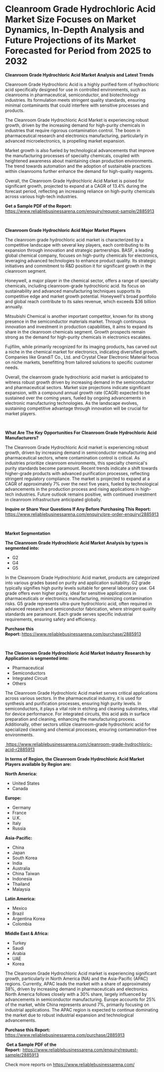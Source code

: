 <p><h1>Cleanroom Grade Hydrochloric Acid Market Size Focuses on Market Dynamics, In-Depth Analysis and Future Projections of its Market Forecasted for Period from 2025 to 2032</h1></p><p><strong>Cleanroom Grade Hydrochloric Acid Market Analysis and Latest Trends</strong></p>
<p><p>Cleanroom Grade Hydrochloric Acid is a highly purified form of hydrochloric acid specifically designed for use in controlled environments, such as cleanrooms in pharmaceutical, semiconductor, and biotechnology industries. Its formulation meets stringent quality standards, ensuring minimal contaminants that could interfere with sensitive processes and products. </p><p>The Cleanroom Grade Hydrochloric Acid Market is experiencing robust growth, driven by the increasing demand for high-purity chemicals in industries that require rigorous contamination control. The boom in pharmaceutical research and electronics manufacturing, particularly in advanced microelectronics, is propelling market expansion. </p><p>Market growth is also fueled by technological advancements that improve the manufacturing processes of specialty chemicals, coupled with heightened awareness about maintaining clean production environments. The trend towards automation and the adoption of sustainable practices within cleanrooms further enhance the demand for high-quality reagents.</p><p>Overall, the Cleanroom Grade Hydrochloric Acid Market is poised for significant growth, projected to expand at a CAGR of 13.4% during the forecast period, reflecting an increasing reliance on high-purity chemicals across various high-tech industries.</p></p>
<p><strong>Get a Sample PDF of the Report:&nbsp;</strong> <a href="https://www.reliablebusinessarena.com/enquiry/request-sample/2885913?utm_campaign=2892&utm_medium=2&utm_source=Github&utm_content=ia&utm_term=13032025&utm_id=cleanroom-grade-hydrochloric-acid">https://www.reliablebusinessarena.com/enquiry/request-sample/2885913</a></p>
<p>&nbsp;</p>
<p><strong>Cleanroom Grade Hydrochloric Acid Major Market Players</strong></p>
<p><p>The cleanroom grade hydrochloric acid market is characterized by a competitive landscape with several key players, each contributing to its expansion through innovation and strategic partnerships. BASF, a leading global chemical company, focuses on high-purity chemicals for electronics, leveraging advanced technologies to enhance product quality. Its strategic initiatives and commitment to R&D position it for significant growth in the cleanroom segment.</p><p>Honeywell, a major player in the chemical sector, offers a range of specialty chemicals, including cleanroom-grade hydrochloric acid. Its focus on sustainability and advanced manufacturing techniques supports its competitive edge and market growth potential. Honeywell's broad portfolio and global reach contribute to its sales revenue, which exceeds $36 billion annually.</p><p>Mitsubishi Chemical is another important competitor, known for its strong presence in the semiconductor materials market. Through continuous innovation and investment in production capabilities, it aims to expand its share in the cleanroom chemicals segment. Growth prospects remain strong as the demand for high-purity chemicals in electronics escalates.</p><p>Fujifilm, while primarily recognized for its imaging products, has carved out a niche in the chemical market for electronics, indicating diversified growth. Companies like GrandiT Co., Ltd. and Crystal Clear Electronic Material focus on niche markets, benefitting from tailored solutions to specific customer needs.</p><p>Overall, the cleanroom grade hydrochloric acid market is anticipated to witness robust growth driven by increasing demand in the semiconductor and pharmaceutical sectors. Market size projections indicate significant expansion, with a compound annual growth rate (CAGR) expected to be sustained over the coming years, fueled by ongoing advancements in electronic manufacturing technologies. As the landscape evolves, sustaining competitive advantage through innovation will be crucial for market players.</p></p>
<p>&nbsp;</p>
<p><strong>What Are The Key Opportunities For Cleanroom Grade Hydrochloric Acid Manufacturers?</strong></p>
<p><p>The Cleanroom Grade Hydrochloric Acid market is experiencing robust growth, driven by increasing demand in semiconductor manufacturing and pharmaceutical sectors, where contamination control is critical. As industries prioritize cleanroom environments, this specialty chemical's purity standards become paramount. Recent trends indicate a shift towards higher-grade products with advanced purification processes, reflecting stringent regulatory compliance. The market is projected to expand at a CAGR of approximately 7% over the next five years, fueled by technological advancements in the production process and rising applications in high-tech industries. Future outlook remains positive, with continued investment in cleanroom infrastructure anticipated globally.</p></p>
<p><strong>Inquire or Share Your Questions If Any Before Purchasing This Report:</strong> <a href="https://www.reliablebusinessarena.com/enquiry/pre-order-enquiry/2885913?utm_campaign=2892&utm_medium=2&utm_source=Github&utm_content=ia&utm_term=13032025&utm_id=cleanroom-grade-hydrochloric-acid">https://www.reliablebusinessarena.com/enquiry/pre-order-enquiry/2885913</a></p>
<p>&nbsp;</p>
<p><strong>Market Segmentation</strong></p>
<p><strong>The Cleanroom Grade Hydrochloric Acid Market Analysis by types is segmented into:</strong></p>
<p><ul><li>G2</li><li>G4</li><li>G5</li></ul></p>
<p><p>In the Cleanroom Grade Hydrochloric Acid market, products are categorized into various grades based on purity and application suitability. G2 grade typically signifies high purity levels suitable for general laboratory use. G4 grade offers even higher purity, ideal for sensitive applications in pharmaceuticals or electronics manufacturing, minimizing contamination risks. G5 grade represents ultra-pure hydrochloric acid, often required in advanced research and semiconductor fabrication, where stringent quality standards are paramount. Each grade serves specific industrial requirements, ensuring safety and efficiency.</p></p>
<p><strong>Purchase this Report:&nbsp;</strong><a href="https://www.reliablebusinessarena.com/purchase/2885913?utm_campaign=2892&utm_medium=2&utm_source=Github&utm_content=ia&utm_term=13032025&utm_id=cleanroom-grade-hydrochloric-acid">https://www.reliablebusinessarena.com/purchase/2885913</a></p>
<p>&nbsp;</p>
<p><strong>The Cleanroom Grade Hydrochloric Acid Market Industry Research by Application is segmented into:</strong></p>
<p><ul><li>Pharmaceutical</li><li>Semiconductors</li><li>Integrated Circuit</li><li>Others</li></ul></p>
<p><p>The Cleanroom Grade Hydrochloric Acid market serves critical applications across various sectors. In the pharmaceutical industry, it is used for synthesis and purification processes, ensuring high purity levels. In semiconductors, it plays a vital role in etching and cleaning substrates, vital for device performance. For integrated circuits, this acid aids in surface preparation and cleaning, enhancing the manufacturing process. Additionally, other sectors utilize cleanroom-grade hydrochloric acid for specialized cleaning and chemical processes, ensuring contamination-free environments.</p></p>
<p><a href="https://www.reliablebusinessarena.com/cleanroom-grade-hydrochloric-acid-r2885913?utm_campaign=2892&utm_medium=2&utm_source=Github&utm_content=ia&utm_term=13032025&utm_id=cleanroom-grade-hydrochloric-acid">&nbsp;https://www.reliablebusinessarena.com/cleanroom-grade-hydrochloric-acid-r2885913</a></p>
<p><strong>In terms of Region, the Cleanroom Grade Hydrochloric Acid Market Players available by Region are:</strong></p>
<p>
    <p> <strong> North America: </strong>
        <ul>
            <li>United States</li>
            <li>Canada</li>
        </ul>
        </p> 
    <p> <strong> Europe: </strong>
        <ul>
            <li>Germany</li>
            <li>France</li>
            <li>U.K.</li>
            <li>Italy</li>
            <li>Russia</li>
        </ul>
        </p> 
    <p> <strong> Asia-Pacific: </strong>
        <ul>
            <li>China</li>
            <li>Japan</li>
            <li>South Korea</li>
            <li>India</li>
            <li>Australia</li>
            <li>China Taiwan</li>
            <li>Indonesia</li>
            <li>Thailand</li>
            <li>Malaysia</li>
        </ul>
        </p> 
    <p> <strong> Latin America: </strong>
        <ul>
            <li>Mexico</li>
            <li>Brazil</li>
            <li>Argentina Korea</li>
            <li>Colombia</li>
        </ul>
        </p> 
    <p> <strong> Middle East & Africa: </strong>
        <ul>
            <li>Turkey</li>
            <li>Saudi</li>
            <li>Arabia</li>
            <li>UAE</li>
            <li>Korea</li>
        </ul>
    </p>
    </p>
<p><p>The Cleanroom Grade Hydrochloric Acid market is experiencing significant growth, particularly in North America (NA) and the Asia-Pacific (APAC) regions. Currently, APAC leads the market with a share of approximately 38%, driven by increasing demand in pharmaceuticals and electronics. North America follows closely with a 30% share, largely influenced by advancements in semiconductor manufacturing. Europe accounts for 25% of the market, while China represents around 7%, primarily focusing on industrial applications. The APAC region is expected to continue dominating the market due to robust industrial expansion and technological advancements.</p></p>
<p><strong>Purchase this Report: </strong><a href="https://www.reliablebusinessarena.com/purchase/2885913?utm_campaign=2892&utm_medium=2&utm_source=Github&utm_content=ia&utm_term=13032025&utm_id=cleanroom-grade-hydrochloric-acid">https://www.reliablebusinessarena.com/purchase/2885913</a></p>
<p>&nbsp;<strong>Get a Sample PDF of the Report:&nbsp;&nbsp;</strong><a href="https://www.reliablebusinessarena.com/enquiry/request-sample/2885913?utm_campaign=2892&utm_medium=2&utm_source=Github&utm_content=ia&utm_term=13032025&utm_id=cleanroom-grade-hydrochloric-acid">https://www.reliablebusinessarena.com/enquiry/request-sample/2885913</a></p>
<p><strong></strong></p>
<p>Check more reports on <a href="https://www.reliablebusinessarena.com/?utm_campaign=2892&utm_medium=2&utm_source=Github&utm_content=ia&utm_term=13032025&utm_id=cleanroom-grade-hydrochloric-acid">https://www.reliablebusinessarena.com/</a></p>